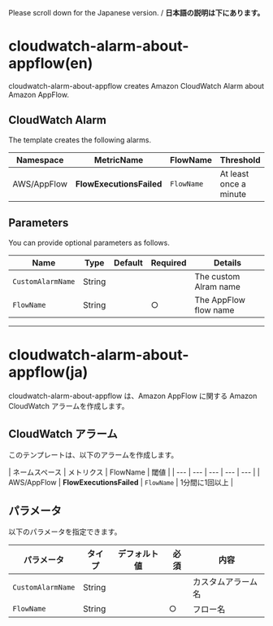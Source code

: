 Please scroll down for the Japanese version. / **日本語の説明は下にあります。**

# cloudwatch-alarm-about-appflow(en)

cloudwatch-alarm-about-appflow creates Amazon CloudWatch Alarm about Amazon AppFlow.

## CloudWatch Alarm

The template creates the following alarms.

| Namespace | MetricName | FlowName | Threshold |
| --- | --- | --- | --- |
| AWS/AppFlow | **FlowExecutionsFailed** | `FlowName` | At least once a minute | 

## Parameters

You can provide optional parameters as follows.

| Name | Type | Default | Required | Details | 
| --- | --- | --- | --- | --- |
| `CustomAlarmName` | String | | | The custom Alram name |
| `FlowName` | String | | ○ | The AppFlow flow name |

---------------------------------------

# cloudwatch-alarm-about-appflow(ja)

cloudwatch-alarm-about-appflow は、Amazon AppFlow に関する Amazon CloudWatch アラームを作成します。

## CloudWatch アラーム

このテンプレートは、以下のアラームを作成します。

| ネームスペース | メトリクス | FlowName | 閾値 |
| --- | --- | --- | --- | --- |
| AWS/AppFlow | **FlowExecutionsFailed** | `FlowName` | 1分間に1回以上 | 

## パラメータ

以下のパラメータを指定できます。

| パラメータ | タイプ | デフォルト値 | 必須 | 内容 | 
| --- | --- | --- | --- | --- |
| `CustomAlarmName` | String | | | カスタムアラーム名 |
| `FlowName` | String | | ○ | フロー名 |
